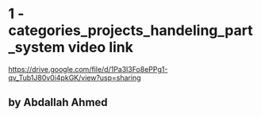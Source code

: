# 1 - categories_projects_handeling_part_system video link
https://drive.google.com/file/d/1Pa3l3Fo8ePPg1-qv_Tub1J80v0i4pkGK/view?usp=sharing



## by Abdallah Ahmed
